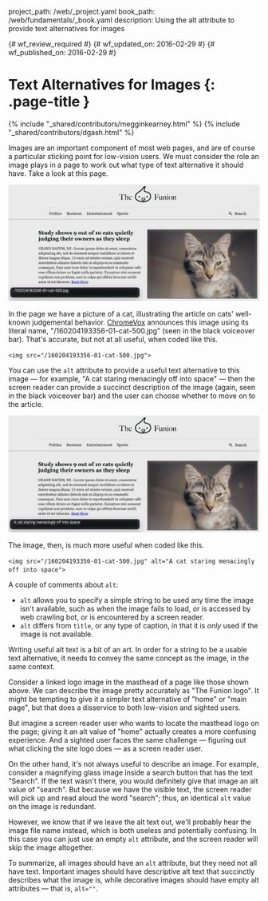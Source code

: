 project_path: /web/_project.yaml
book_path: /web/fundamentals/_book.yaml
description: Using the alt attribute to provide text alternatives for images

{# wf_review_required #}
{# wf_updated_on: 2016-02-29 #}
{# wf_published_on: 2016-02-29 #}

# Text Alternatives for Images {: .page-title }

{% include "_shared/contributors/megginkearney.html" %}
{% include "_shared/contributors/dgash.html" %}



Images are an important component of most web pages, and are of course a particular sticking point for low-vision users. We must consider the role an image plays in a page to work out what type of text alternative it should have. Take a look at this page.

![an image with poor alt text](imgs/funioncat1.png)

In the page we have a picture of a cat, illustrating the article on cats' well-known judgemental behavior. <a href="http://www.chromevox.com/" target="_blank">ChromeVox</a> announces this image using its literal name, "/160204193356-01-cat-500.jpg" (seen in the black voiceover bar). That's accurate, but not at all useful, when coded like this.

`<img src="/160204193356-01-cat-500.jpg">`

You can use the `alt` attribute to provide a useful text alternative to this image &mdash; for example, "A cat staring menacingly off into space" &mdash; then the screen reader can provide a succinct description of the image (again, seen in the black voiceover bar) and the user can choose whether to move on to the article.

![an image with improved alt text](imgs/funioncat2.png)

The image, then, is much more useful when coded like this.

`<img src="/160204193356-01-cat-500.jpg" alt="A cat staring menacingly off into space">`

A couple of comments about `alt`:

 - `alt` allows you to specify a simple string to be used any time the image isn't available, such as when the image fails to load, or is accessed by web crawling bot, or is encountered by a screen reader.
 - `alt` differs from `title`, or any type of caption, in that it is *only* used if the image is not available.

Writing useful alt text is a bit of an art. In order for a string to be a usable text alternative, it needs to convey the same concept as the image, in the same context. 

Consider a linked logo image in the masthead of a page like those shown above. We can describe the image pretty accurately as "The Funion logo". It might be tempting to give it a simpler text alternative of "home" or "main page", but that does a disservice to both low-vision and sighted users.

But imagine a screen reader user who wants to locate the masthead logo on the page; giving it an alt value of "home" actually creates a more confusing experience. And a sighted user faces the same challenge &mdash; figuring out what clicking the site logo does &mdash; as a screen reader user.

On the other hand, it's not always useful to describe an image. For example, consider a magnifying glass image inside a search button that has the text "Search". If the text wasn't there, you would definitely give that image an alt value of "search". But because we have the visible text, the screen reader will pick up and read aloud the word "search"; thus, an identical `alt` value on the image is redundant. 

However, we know that if we leave the alt text out, we'll probably hear the image file name instead, which is both useless and potentially confusing. In this case you can just use an empty `alt` attribute, and the screen reader will skip the image altogether.

To summarize, all images should have an `alt` attribute, but they need not all have text. Important images should have descriptive alt text that succinctly describes what the image is, while decorative images should have empty alt attributes &mdash; that is, `alt=""`. 
